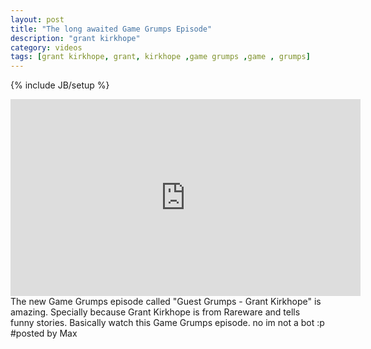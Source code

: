 ```yaml
---
layout: post
title: "The long awaited Game Grumps Episode"
description: "grant kirkhope"
category: videos
tags: [grant kirkhope, grant, kirkhope ,game grumps ,game , grumps]
---
```

{% include JB/setup %}
<iframe width="560" height="315" src="http://www.youtube.com/embed/t70l-9n1rCQ" frameborder="0">   </iframe>
The new Game Grumps episode called "Guest Grumps - Grant Kirkhope" is amazing. Specially because Grant Kirkhope is from
Rareware and tells funny stories. Basically watch this Game Grumps episode. no im not a bot :p
#posted by Max